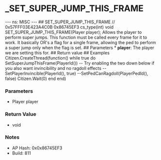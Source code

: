 # _SET_SUPER_JUMP_THIS_FRAME

--- ns: MISC --- ## SET_SUPER_JUMP_THIS_FRAME  // 0x57FFF03E423A4C0B 0x86745EF3 cs_type(int) void SET_SUPER_JUMP_THIS_FRAME(Player player);  Allows the player to perform super jumps. This function must be called every frame for it to work. It basically OR's a flag for a single frame, allowing the ped to perform a super jump only when the flag is set.   ## Parameters * **player**: The player we are setting this for.  ## Return value  ## Examples Citizen.CreateThread(function() while true do SetSuperJumpThisFrame(PlayerId()) -- Try enabling the two down below if you also want invincibility and no ragdoll effects --SetPlayerInvincible(PlayerId(), true) --SetPedCanRagdoll(PlayerPedId(), false) Citizen.Wait(0) end end)

### Parameters
* Player player

### Return Value
* void

### Notes
* AP Hash: 0x0x86745EF3
* Build: 811

